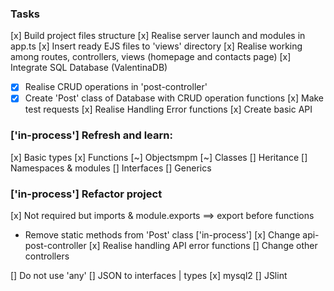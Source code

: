### Tasks
 [x] Build project files structure
 [x] Realise server launch and modules in app.ts
 [x] Insert ready EJS files to 'views' directory
 [x] Realise working among routes, controllers, views (homepage and contacts page)
 [x] Integrate SQL Database (ValentinaDB)
  - [x] Realise CRUD operations in 'post-controller'
  - [x] Create 'Post' class of Database with CRUD operation functions
 [x] Make test requests
 [x] Realise Handling Error functions
 [x] Create basic API

### ['in-process'] Refresh and learn: 
  [x] Basic types
  [x] Functions
  [~] Objectsmpm
  [~] Classes
  [] Heritance
  [] Namespaces & modules
  [] Interfaces
  [] Generics

### ['in-process'] Refactor project
 [x] Not required but imports & module.exports ==> export before functions
 - Remove static methods from 'Post' class ['in-process']
  [x] Change api-post-controller
  [x] Realise handling API error functions
  [] Change other controllers

 [] Do not use 'any'
 [] JSON to interfaces | types
 [x] mysql2
 [] JSlint
